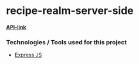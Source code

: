 # recipe-realm-server-side

#### [API-link](https://recipe-realm-server-hjmld5v6v-sagorikas-projects.vercel.app/chefs)

### Technologies / Tools used for this project

- [Express JS](https://expressjs.com/en/starter/installing.html)
